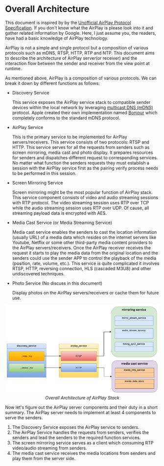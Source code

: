 # Overall Architecture

This document is inspired by by the [Unofficial AirPlay Protocol Specification](https://nto.github.io/AirPlay.html#introduction). If you don't know what the AirPlay is please look into it and gather related information by Google. Here, I just assume you, the readers, have had a basic knowledge of AirPlay technology. 

AirPlay is not a simple and single protocol but a composition of various protocols such as mDNS, RTSP, HTTP, RTP and NTP. This document aims to describe the architecture of AirPlay server(or receiver) and the interaction flow between the sender and receiver from the view point at runtime.

As mentioned above, AirPlay is a composition of various protocols. We can break it down by different functions as follows:

- Discovery Service

    This service exposes the AirPlay service stack to compatible sender devices within the local network by leveraging [multicast DNS (mDNS)](https://en.wikipedia.org/wiki/Multicast_DNS) protocol. Apple created their own implementation named [Bonjour](https://developer.apple.com/bonjour/) which completely conforms to the standard mDNS protocol.

- AirPlay Service

    This is the primary service to be implemented for AirPlay servers/receivers. This service consists of two protocols: RTSP and HTTP. This service serves for all the requests from senders such as screen mirroring, media cast and photo display. It prepares resources for senders and dispatches different request to corresponding services. No matter what function the senders requests they must establish a session with the AirPlay service first as the pairing verify process needs to be performed in this session. 

- Screen Mirroring Service

    Screen mirroring might be the most popular function of AirPlay stack. This service component consists of video and audio streaming sessions with RTP protocol. The video streaming session uses RTP over TCP while the audio streaming session uses RTP over UDP. Of cause, all streaming payload data is encrypted with AES.

- Media Cast Service (or Media Streaming Service)

    Media cast service enables the senders to cast the location information (usually URL) of a media data which resides on the internet servers like Youtube, Netflix or some other third-party media content providers to the AirPlay servers/receivers. Once the AirPlay receiver receives the request it starts to play the media data from the original location and the senders could use the sender APP to control the playback of the media (position, rate, volume, etc.). This service is quite complicated it involves RTSP, HTTP, reversing connection, HLS (cascaded M3U8) and other undiscovered techniques.

- Photo Service (No discuss in this document)
    
    Display photos on the AirPlay servers/receivers or cache them for future use.


<center>
<a href="images/components.png"><img src="images/components.png" alt></a>
<br/>
<em>Overall Architecture of AirPlay Stack</em>
</center>

Now let's figure out the AirPlay server components and their duty in a short summary. The AirPlay server needs to implement at least 4 components to serve the senders.

1. The Discovery Service exposes the AirPlay service to senders. 
2. The AirPlay Service handles the requests from senders, verifies the senders and lead the senders to the required function services.
3. The screen mirroring service serves as a client which consuming RTP video/audio streaming from senders.
4.  The media cast service receives the media locations from senders and play them from the server side.